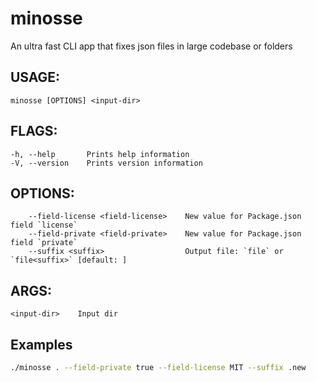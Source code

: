 # minosse
An ultra fast CLI app that fixes json files in large codebase or folders

## USAGE:
    minosse [OPTIONS] <input-dir>

## FLAGS:
    -h, --help       Prints help information
    -V, --version    Prints version information

## OPTIONS:
        --field-license <field-license>    New value for Package.json field `license`
        --field-private <field-private>    New value for Package.json field `private`
        --suffix <suffix>                  Output file: `file` or `file<suffix>` [default: ]

## ARGS:
    <input-dir>    Input dir

## Examples

```bash
./minosse . --field-private true --field-license MIT --suffix .new
```
